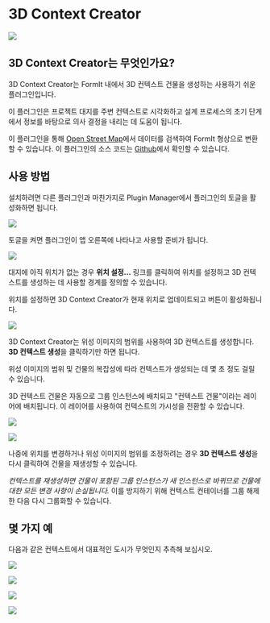 # 3D Context Creator 

![](<../../.gitbook/assets/3D Context Creator_new.gif>)

## 3D Context Creator는 무엇인가요?

3D Context Creator는 FormIt 내에서 3D 컨텍스트 건물을 생성하는 사용하기 쉬운 플러그인입니다. 

이 플러그인은 프로젝트 대지를 주변 컨텍스트로 시각화하고 설계 프로세스의 초기 단계에서 정보를 바탕으로 의사 결정을 내리는 데 도움이 됩니다.

이 플러그인을 통해 [Open Street Map](https://www.openstreetmap.org/about)에서 데이터를 검색하여 FormIt 형상으로 변환할 수 있습니다. 이 플러그인의 소스 코드는 [Github](https://github.com/matterlab-co/FormIt-Context-Plugin)에서 확인할 수 있습니다.

## 사용 방법

설치하려면 다른 플러그인과 마찬가지로 Plugin Manager에서 플러그인의 토글을 활성화하면 됩니다.

![](../../.gitbook/assets/contextcreator3.png)

토글을 켜면 플러그인이 앱 오른쪽에 나타나고 사용할 준비가 됩니다.

![](<../../.gitbook/assets/3D Context Creator new_no location (1).png>)

대지에 아직 위치가 없는 경우 **위치 설정...** 링크를 클릭하여 위치를 설정하고 3D 컨텍스트를 생성하는 데 사용할 경계를 정의할 수 있습니다.

위치를 설정하면 3D Context Creator가 현재 위치로 업데이트되고 버튼이 활성화됩니다.

![](<../../.gitbook/assets/3D Context Creator new_with location.png>)

3D Context Creator는 위성 이미지의 범위를 사용하여 3D 컨텍스트를 생성합니다. **3D 컨텍스트 생성**을 클릭하기만 하면 됩니다.

위성 이미지의 범위 및 건물의 복잡성에 따라 컨텍스트가 생성되는 데 몇 초 정도 걸릴 수 있습니다.

3D 컨텍스트 건물은 자동으로 그룹 인스턴스에 배치되고 "컨텍스트 건물"이라는 레이어에 배치됩니다. 이 레이어를 사용하여 컨텍스트의 가시성을 전환할 수 있습니다.

![](<../../.gitbook/assets/3D Context Creator_layers.png>)

![](<../../.gitbook/assets/3D Context Creator_NYC.png>)

나중에 위치를 변경하거나 위성 이미지의 범위를 조정하려는 경우 **3D 컨텍스트 생성**을 다시 클릭하여 건물을 재생성할 수 있습니다. 

_컨텍스트를 재생성하면 건물이 포함된 그룹 인스턴스가 새 인스턴스로 바뀌므로 건물에 대한 모든 변경 사항이 손실됩니다._ 이를 방지하기 위해 컨텍스트 컨테이너를 그룹 해제한 다음 다시 그룹화할 수 있습니다.

## **몇 가지 예**

다음과 같은 컨텍스트에서 대표적인 도시가 무엇인지 추측해 보십시오.

![](<../../.gitbook/assets/image (2) (1).png>)

![](<../../.gitbook/assets/image (34).png>)

![](<../../.gitbook/assets/image (13) (1) (1).png>)

![](<../../.gitbook/assets/image (59).png>)
